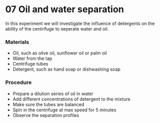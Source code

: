 07 Oil and water separation
===========================

In this experiment we will investigate the influence of detergents on the ability of the centrifuge to seperate water and oil.

### Materials
- Oil, such as olive oil, sunflower oil or palm oil
- Water from the tap
- Centrifuge tubes
- Detergent, such as hand soap or dishwashing soap 

### Procedure
- Prepare a dilution series of oil in water
- Add different concentrations of detergent to the mixture
- Make sure the tubes are balanced
- Spin in the centrifuge at max speed for 5 minutes
- Observe the separation profiles
